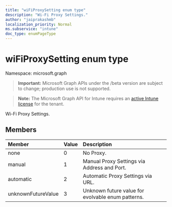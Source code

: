 ```yaml
---
title: "wiFiProxySetting enum type"
description: "Wi-Fi Proxy Settings."
author: "jaiprakashmb"
localization_priority: Normal
ms.subservice: "intune"
doc_type: enumPageType
---
```


# wiFiProxySetting enum type

Namespace: microsoft.graph

> **Important:** Microsoft Graph APIs under the /beta version are subject to change; production use is not supported.

> **Note:** The Microsoft Graph API for Intune requires an [active Intune license](https://go.microsoft.com/fwlink/?linkid=839381) for the tenant.

Wi-Fi Proxy Settings.

## Members
|Member|Value|Description|
|:---|:---|:---|
|none|0|No Proxy.|
|manual|1|Manual Proxy Settings via Address and Port.|
|automatic|2|Automatic Proxy Settings via URL.|
|unknownFutureValue|3|Unknown future value for evolvable enum patterns.|